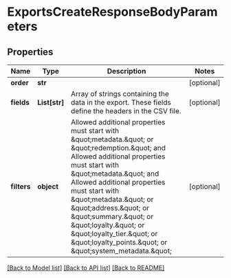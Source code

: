 # ExportsCreateResponseBodyParameters


## Properties

Name | Type | Description | Notes
------------ | ------------- | ------------- | -------------
**order** | **str** |  | [optional] 
**fields** | **List[str]** | Array of strings containing the data in the export. These fields define the headers in the CSV file. | [optional] 
**filters** | **object** | Allowed additional properties must start with \&quot;metadata.\&quot; or \&quot;redemption.\&quot; and Allowed additional properties must start with \&quot;metadata.\&quot; and Allowed additional properties must start with \&quot;metadata.\&quot; or \&quot;address.\&quot; or \&quot;summary.\&quot; or \&quot;loyalty.\&quot; or \&quot;loyalty_tier.\&quot; or \&quot;loyalty_points.\&quot; or \&quot;system_metadata.\&quot; | [optional] 

[[Back to Model list]](../README.md#documentation-for-models) [[Back to API list]](../README.md#documentation-for-api-endpoints) [[Back to README]](../README.md)


